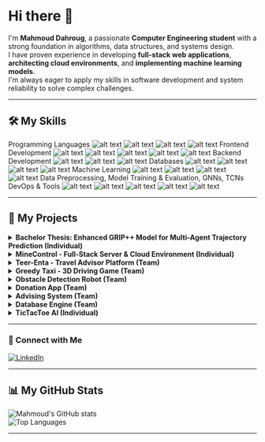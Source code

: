 # Hi there 👋

I'm **Mahmoud Dahroug**, a passionate **Computer Engineering student** with a strong foundation in algorithms, data structures, and systems design.  
I have proven experience in developing **full-stack web applications**, **architecting cloud environments**, and **implementing machine learning models**.  
I'm always eager to apply my skills in software development and system reliability to solve complex challenges.

---

## 🛠️ My Skills

Programming Languages
![alt text](https://img.shields.io/badge/Python-3776AB?style=for-the-badge&logo=python&logoColor=white)
![alt text](https://img.shields.io/badge/Java-ED8B00?style=for-the-badge&logo=java&logoColor=white)
![alt text](https://img.shields.io/badge/C-00599C?style=for-the-badge&logo=c&logoColor=white)
![alt text](https://img.shields.io/badge/C%23-239120?style=for-the-badge&logo=c-sharp&logoColor=white)
Frontend Development
![alt text](https://img.shields.io/badge/React-20232A?style=for-the-badge&logo=react&logoColor=61DAFB)
![alt text](https://img.shields.io/badge/Angular-DD0031?style=for-the-badge&logo=angular&logoColor=white)
![alt text](https://img.shields.io/badge/TypeScript-3178C6?style=for-the-badge&logo=typescript&logoColor=white)
![alt text](https://img.shields.io/badge/HTML5-E34F26?style=for-the-badge&logo=html5&logoColor=white)
![alt text](https://img.shields.io/badge/CSS3-1572B6?style=for-the-badge&logo=css3&logoColor=white)
Backend Development
![alt text](https://img.shields.io/badge/Node.js-339933?style=for-the-badge&logo=node.js&logoColor=white)
![alt text](https://img.shields.io/badge/Express.js-000000?style=for-the-badge&logo=express&logoColor=white)
![alt text](https://img.shields.io/badge/ASP.NET-5C2D91?style=for-the-badge&logo=.net&logoColor=white)
Databases
![alt text](https://img.shields.io/badge/PostgreSQL-4169E1?style=for-the-badge&logo=postgresql&logoColor=white)
![alt text](https://img.shields.io/badge/Microsoft%20SQL%20Server-CC2927?style=for-the-badge&logo=microsoftsqlserver&logoColor=white)
![alt text](https://img.shields.io/badge/Oracle-F80000?style=for-the-badge&logo=oracle&logoColor=white)
![alt text](https://img.shields.io/badge/MongoDB-47A248?style=for-the-badge&logo=mongodb&logoColor=white)
Machine Learning
![alt text](https://img.shields.io/badge/PyTorch-EE4C2C?style=for-the-badge&logo=pytorch&logoColor=white)
![alt text](https://img.shields.io/badge/scikit--learn-%23F7931E?style=for-the-badge&logo=scikit-learn&logoColor=white)
![alt text](https://img.shields.io/badge/Pandas-150458?style=for-the-badge&logo=pandas&logoColor=white)
![alt text](https://img.shields.io/badge/NumPy-013243?style=for-the-badge&logo=numpy&logoColor=white)
Data Preprocessing, Model Training & Evaluation, GNNs, TCNs
DevOps & Tools
![alt text](https://img.shields.io/badge/Docker-2496ED?style=for-the-badge&logo=docker&logoColor=white)
![alt text](https://img.shields.io/badge/Nginx-009639?style=for-the-badge&logo=nginx&logoColor=white)
![alt text](https://img.shields.io/badge/Git-F05032?style=for-the-badge&logo=git&logoColor=white)
![alt text](https://img.shields.io/badge/GitHub-181717?style=for-the-badge&logo=github&logoColor=white)
![alt text](https://img.shields.io/badge/Linux-FCC624?style=for-the-badge&logo=linux&logoColor=black)

---

## 🚀 My Projects

<details>
<summary><b>Bachelor Thesis: Enhanced GRIP++ Model for Multi-Agent Trajectory Prediction (Individual)</b></summary>

**Description:** Enhanced the GRIP++ model for multi-agent trajectory prediction using PyTorch.  
**Features:**
- Integrated type embeddings and tested multiple fusion strategies (late, mid, early fusion)  
- Optimized graph structures (circular/elliptical)  
- Automated metric tracking (ADE, FDE, WSADE, WSFDE) across epochs  

**Tech Stack:** Python, PyTorch, GNNs, TCNs, Git  
**GitHub:** [Add your link here]
</details>
<details>
<summary><b>MineControl - Full-Stack Server & Cloud Environment (Individual)</b></summary>

**Description:** Architected and deployed a multi-functional home server on Ubuntu Linux, hosting services like Samba, Jellyfin, and VPNs.  
**Features:**
- Containerized the entire stack (Node.js backend, Nginx proxy, game server) using Docker and Docker Compose for one-command deployment  
- Implemented a secure REST API with JWT and bcrypt for authentication  
- Hardened the web front with an Nginx reverse proxy, enabling HTTPS via Let's Encrypt and achieving an A+ on SSL Labs  

**Tech Stack:** Linux, Docker, Docker Compose, Nginx, SSL, Networking, Node.js, Express, JWT, Bash  
**GitHub:** [Add your link here]
</details>

<details>
<summary><b>Teer-Enta - Travel Advisor Platform (Team)</b></summary>

**Description:** Built a travel advisor platform using the MERN stack.  
**Features:**
- Integrated third-party APIs for live data and recommendation logic  
- Developed interactive maps, user reviews, and a responsive UI  
- Optimized backend queries and database performance  

**Tech Stack:** React, Node.js, Express, MongoDB, REST APIs  
**GitHub:** [Add your link here]
</details>

<details>
<summary><b>Greedy Taxi - 3D Driving Game (Team)</b></summary>

**Description:** Developed a 3D driving game using C++ and OpenGL, applying OOP principles for game architecture.  
**Features:**
- Built a custom physics engine with real-time acceleration and collision handling  
- Used AABB for broad-phase and OBB for narrow-phase collision detection  
- Implemented a dynamic collision response system  

**Tech Stack:** C++, OpenGL, OOP, AABB/OBB, Frame-based Simulation  
**GitHub:** [Add your link here]
</details>

<details>
<summary><b>Obstacle Detection Robot (Team)</b></summary>

**Description:** Designed a robot capable of color detection and autonomous navigation.  
**Features:** Used embedded C with the Pico SDK, Wi-Fi communication, and OpenCV for image processing.  

**Tech Stack:** Embedded C, Pico W, OpenCV, Wi-Fi, Linux  
**GitHub:** [Add your link here]
</details>

<details>
<summary><b>Donation App (Team)</b></summary>

**Description:** Developed a non-monetary donation web app connecting donors to NGOs.  
**Features:** Focused on clean UI/UX and real-time interactions.  

**Tech Stack:** Angular, TypeScript, HTML/CSS, Bootstrap  
**GitHub:** [Add your link here]
</details>

<details>
<summary><b>Advising System (Team)</b></summary>

**Description:** Built a student advising portal with backend logic and frontend integration.  
**Features:** Implemented secure login, course selection, and advising workflows.  

**Tech Stack:** ASP.NET (C#), HTML, CSS, SQL Server  
**GitHub:** [Add your link here]
</details>

<details>
<summary><b>Database Engine (Team)</b></summary>

**Description:** Implemented a lightweight SQL engine in Java, supporting CRUD operations and B+ Tree indexing.  
**Features:** Included a custom SQL parser using ANTLR.  

**Tech Stack:** Java, B+ Trees, SQL, ANTLR  
**GitHub:** [Add your link here]
</details>

<details>
<summary><b>TicTacToe AI (Individual)</b></summary>

**Description:** Developed a Tic Tac Toe desktop game with two modes (AI and multiplayer) using WPF and C#.  
**Features:** Implemented game AI using the Minimax algorithm.  

**Tech Stack:** C#, WPF, Game AI, Minimax  
**GitHub:** [Add your link here]
</details>

---

### 🤝 Connect with Me

[![LinkedIn](https://img.shields.io/badge/LinkedIn-0A66C2?style=for-the-badge&logo=linkedin&logoColor=white)](https://linkedin.com/in/mahmoudahroug)

---

## 📊 My GitHub Stats

![Mahmoud's GitHub stats](https://github-readme-stats.vercel.app/api?username=mahmoudahroug&show_icons=true&theme=radical)  
![Top Languages](https://github-readme-stats.vercel.app/api/top-langs/?username=mahmoudahroug&layout=compact&theme=radical)

---

<!--
**mahmoudahroug/mahmoudahroug** is a ✨ special ✨ repository because its `README.md` (this file) appears on your GitHub profile.
-->

